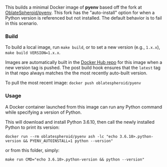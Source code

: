 This builds a minimal Docker image of **pyenv** based off the fork at [OblateSpheroid/pyenv](https://github.com/OblateSpheroid/pyenv).
This fork has the "auto-install" option for when a Python version is referenced but not installed. The default behavior is to fail in this scenario.

### Build
To build a local image, run `make build`, or to set a new version (e.g., `1.x.x`), `make build VERSION=1.x.x`.

Images are automatically built in the [Docker Hub repo](https://hub.docker.com/repository/docker/oblatespheroid/pyenv)
for this image when a new version tag is pushed. The post build hook ensures that the `latest` tag in that repo always matches the
the most recently auto-built version.

To pull the most recent image: `docker push oblatespheroid/pyenv`

### Usage
A Docker container launched from this image can run any Python command while specifying a version of Python.

This will download and install Python 3.6.10, then call the newly installed Python to print its version:
```
docker run --rm oblatespheroid/pyenv ash -lc "echo 3.6.10>.python-version && PYENV_AUTOINSTALL=1 python --version"
```
or from this folder, simply:
```
make run CMD="echo 3.6.10>.python-version && python --version"
```
